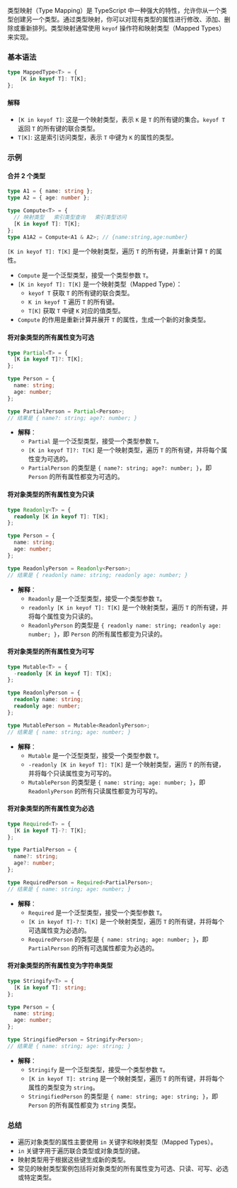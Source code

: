 类型映射（Type Mapping）是 TypeScript 中一种强大的特性，允许你从一个类型创建另一个类型。通过类型映射，你可以对现有类型的属性进行修改、添加、删除或重新排列。类型映射通常使用 `keyof` 操作符和映射类型（Mapped Types）来实现。

### 基本语法

```typescript
type MappedType<T> = {
    [K in keyof T]: T[K];
};
```

#### 解释

- `[K in keyof T]`: 这是一个映射类型，表示 `K` 是 `T` 的所有键的集合。`keyof T` 返回 `T` 的所有键的联合类型。
- `T[K]`: 这是索引访问类型，表示 `T` 中键为 `K` 的属性的类型。

### 示例

#### 合并 2 个类型

```typescript
type A1 = { name: string };
type A2 = { age: number };

type Compute<T> = {
  // 映射类型   索引类型查询   索引类型访问
  [K in keyof T]: T[K];
};
type A1A2 = Compute<A1 & A2>; // {name:string,age:number}
```



`[K in keyof T]: T[K]` 是一个映射类型，遍历 `T` 的所有键，并重新计算 `T` 的属性。



- `Compute` 是一个泛型类型，接受一个类型参数 `T`。
- `[K in keyof T]: T[K]` 是一个映射类型（Mapped Type）：
  - `keyof T` 获取 `T` 的所有键的联合类型。
  - `K in keyof T` 遍历 `T` 的所有键。
  - `T[K]` 获取 `T` 中键 `K` 对应的值类型。
- `Compute` 的作用是重新计算并展开 `T` 的属性，生成一个新的对象类型。



#### 将对象类型的所有属性变为可选

```typescript
type Partial<T> = {
  [K in keyof T]?: T[K];
};

type Person = {
  name: string;
  age: number;
};

type PartialPerson = Partial<Person>;
// 结果是 { name?: string; age?: number; }
```

- **解释**：
  - `Partial` 是一个泛型类型，接受一个类型参数 `T`。
  - `[K in keyof T]?: T[K]` 是一个映射类型，遍历 `T` 的所有键，并将每个属性变为可选的。
  - `PartialPerson` 的类型是 `{ name?: string; age?: number; }`，即 `Person` 的所有属性都变为可选的。



#### 将对象类型的所有属性变为只读

```typescript
type Readonly<T> = {
  readonly [K in keyof T]: T[K];
};

type Person = {
  name: string;
  age: number;
};

type ReadonlyPerson = Readonly<Person>;
// 结果是 { readonly name: string; readonly age: number; }
```

- **解释**：
  - `Readonly` 是一个泛型类型，接受一个类型参数 `T`。
  - `readonly [K in keyof T]: T[K]` 是一个映射类型，遍历 `T` 的所有键，并将每个属性变为只读的。
  - `ReadonlyPerson` 的类型是 `{ readonly name: string; readonly age: number; }`，即 `Person` 的所有属性都变为只读的。



#### 将对象类型的所有属性变为可写

```typescript
type Mutable<T> = {
  -readonly [K in keyof T]: T[K];
};

type ReadonlyPerson = {
  readonly name: string;
  readonly age: number;
};

type MutablePerson = Mutable<ReadonlyPerson>;
// 结果是 { name: string; age: number; }
```

- **解释**：
  - `Mutable` 是一个泛型类型，接受一个类型参数 `T`。
  - `-readonly [K in keyof T]: T[K]` 是一个映射类型，遍历 `T` 的所有键，并将每个只读属性变为可写的。
  - `MutablePerson` 的类型是 `{ name: string; age: number; }`，即 `ReadonlyPerson` 的所有只读属性都变为可写的。



#### 将对象类型的所有属性变为必选

```typescript
type Required<T> = {
  [K in keyof T]-?: T[K];
};

type PartialPerson = {
  name?: string;
  age?: number;
};

type RequiredPerson = Required<PartialPerson>;
// 结果是 { name: string; age: number; }
```

- **解释**：
  - `Required` 是一个泛型类型，接受一个类型参数 `T`。
  - `[K in keyof T]-?: T[K]` 是一个映射类型，遍历 `T` 的所有键，并将每个可选属性变为必选的。
  - `RequiredPerson` 的类型是 `{ name: string; age: number; }`，即 `PartialPerson` 的所有可选属性都变为必选的。



#### 将对象类型的所有属性变为字符串类型

```typescript
type Stringify<T> = {
  [K in keyof T]: string;
};

type Person = {
  name: string;
  age: number;
};

type StringifiedPerson = Stringify<Person>;
// 结果是 { name: string; age: string; }
```

- **解释**：
  - `Stringify` 是一个泛型类型，接受一个类型参数 `T`。
  - `[K in keyof T]: string` 是一个映射类型，遍历 `T` 的所有键，并将每个属性的类型变为 `string`。
  - `StringifiedPerson` 的类型是 `{ name: string; age: string; }`，即 `Person` 的所有属性都变为 `string` 类型。

### 总结

- 遍历对象类型的属性主要使用 `in` 关键字和映射类型（Mapped Types）。
- `in` 关键字用于遍历联合类型或对象类型的键。
- 映射类型用于根据这些键生成新的类型。
- 常见的映射类型案例包括将对象类型的所有属性变为可选、只读、可写、必选或特定类型。

